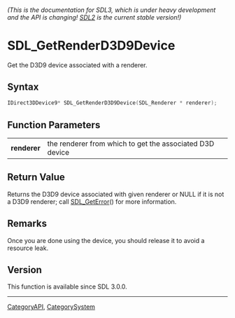 ###### (This is the documentation for SDL3, which is under heavy development and the API is changing! [SDL2](https://wiki.libsdl.org/SDL2/) is the current stable version!)
# SDL_GetRenderD3D9Device

Get the D3D9 device associated with a renderer.

## Syntax

```c
IDirect3DDevice9* SDL_GetRenderD3D9Device(SDL_Renderer * renderer);

```

## Function Parameters

|                  |                                                          |
| ---------------- | -------------------------------------------------------- |
| **renderer**     | the renderer from which to get the associated D3D device |

## Return Value

Returns the D3D9 device associated with given renderer or NULL if it is not
a D3D9 renderer; call [SDL_GetError](SDL_GetError)() for more information.

## Remarks

Once you are done using the device, you should release it to avoid a
resource leak.

## Version

This function is available since SDL 3.0.0.

----
[CategoryAPI](CategoryAPI), [CategorySystem](CategorySystem)


